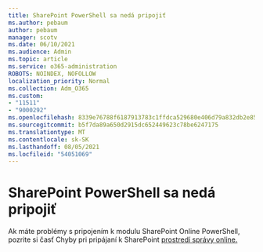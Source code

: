 ```yaml
---
title: SharePoint PowerShell sa nedá pripojiť
ms.author: pebaum
author: pebaum
manager: scotv
ms.date: 06/10/2021
ms.audience: Admin
ms.topic: article
ms.service: o365-administration
ROBOTS: NOINDEX, NOFOLLOW
localization_priority: Normal
ms.collection: Adm_O365
ms.custom:
- "11511"
- "9000292"
ms.openlocfilehash: 8339e76788f6187913783c1ffdca529680e406d79a832db2e85daf73461f56df
ms.sourcegitcommit: b5f7da89a650d2915dc652449623c78be6247175
ms.translationtype: MT
ms.contentlocale: sk-SK
ms.lasthandoff: 08/05/2021
ms.locfileid: "54051069"
---
```

# <a name="sharepoint-powershell-unable-to-connect"></a>SharePoint PowerShell sa nedá pripojiť

Ak máte problémy s pripojením k modulu SharePoint Online PowerShell, pozrite si časť Chyby pri pripájaní k SharePoint [prostredí správy online.](/sharepoint/troubleshoot/administration/errors-connecting-to-management-shell)